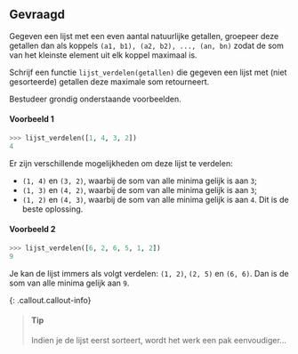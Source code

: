 ## Gevraagd

Gegeven een lijst met een even aantal natuurlijke getallen, groepeer deze getallen dan als koppels `(a1, b1), (a2, b2), ..., (an, bn)` zodat de som van het kleinste element uit elk koppel maximaal is.

Schrijf een functie `lijst_verdelen(getallen)` die gegeven een lijst met (niet gesorteerde) getallen deze maximale som retourneert.

Bestudeer grondig onderstaande voorbeelden.

#### Voorbeeld 1

```python
>>> lijst_verdelen([1, 4, 3, 2])
4
```
Er zijn verschillende mogelijkheden om deze lijst te verdelen:

- `(1, 4)` en `(3, 2)`, waarbij de som van alle minima gelijk is aan `3`;
- `(1, 3)` en `(4, 2)`, waarbij de som van alle minima gelijk is aan `3`;
- `(1, 2)` en `(4, 3)`, waarbij de som van alle minima gelijk is aan `4`. Dit is de beste oplossing.


#### Voorbeeld 2

```python
>>> lijst_verdelen([6, 2, 6, 5, 1, 2])
9
```
Je kan de lijst immers als volgt verdelen: `(1, 2)`, `(2, 5)` en `(6, 6)`. Dan is de som van alle minima gelijk aan `9`.


{: .callout.callout-info}
>#### Tip
> Indien je de lijst eerst sorteert, wordt het werk een pak eenvoudiger...